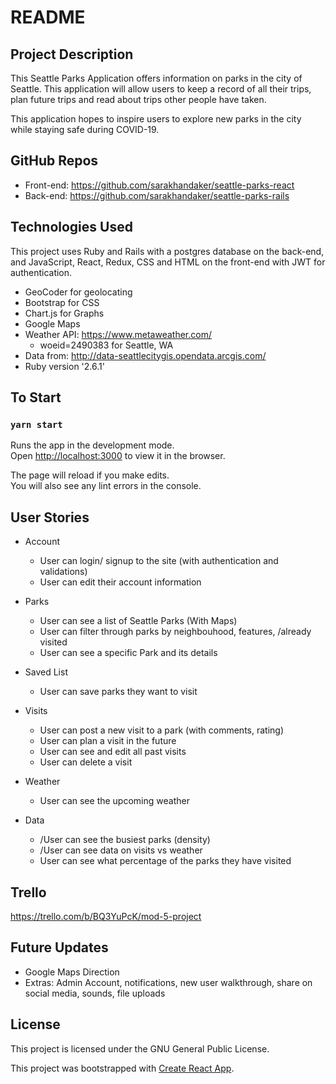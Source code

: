 # README

## Project Description

This Seattle Parks Application offers information on parks in the city of Seattle. This application will allow users to keep a record of all their trips, plan future trips and read about trips other people have taken. 

This application hopes to inspire users to explore new parks in the city while staying safe during COVID-19.

## GitHub Repos
* Front-end: https://github.com/sarakhandaker/seattle-parks-react
* Back-end: https://github.com/sarakhandaker/seattle-parks-rails

## Technologies Used
This project uses Ruby and Rails with a postgres database on the back-end, and JavaScript, React, Redux, CSS and HTML on the front-end with JWT for authentication.
* GeoCoder for geolocating
* Bootstrap for CSS 
* Chart.js for Graphs 
* Google Maps
* Weather API: https://www.metaweather.com/
    * woeid=2490383 for Seattle, WA
* Data from: http://data-seattlecitygis.opendata.arcgis.com/
* Ruby version '2.6.1'

## To Start
### `yarn start`

Runs the app in the development mode.<br />
Open [http://localhost:3000](http://localhost:3000) to view it in the browser.

The page will reload if you make edits.<br />
You will also see any lint errors in the console.

## User Stories

* Account
    * User can login/ signup to the site (with authentication and validations)
    * User can edit their account information

* Parks
    * User can see a list of Seattle Parks (With Maps)
    * User can filter through parks by neighbouhood, features, /already visited
    * User can see a specific Park and its details 

* Saved List
    * User can save parks they want to visit 

* Visits
    * User can post a new visit to a park (with comments, rating)
    * User can plan a visit in the future
    * User can see and edit all past visits
    * User can delete a visit

* Weather
    * User can see the upcoming weather 

* Data 
    * /User can see the busiest parks (density)
    * /User can see data on visits vs weather 
    * User can see what percentage of the parks they have visited

## Trello 
https://trello.com/b/BQ3YuPcK/mod-5-project

## Future Updates
* Google Maps Direction
* Extras: Admin Account, notifications, new user walkthrough, share on social media, sounds, file uploads

## License
This project is licensed under the GNU General Public License.

This project was bootstrapped with [Create React App](https://github.com/facebook/create-react-app).